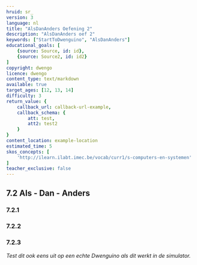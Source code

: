 ```yaml
---
hruid: sr_
version: 3
language: nl
title: "AlsDanAnders Oefening 2"
description: "AlsDanAnders oef 2"
keywords: ["StartToDwenguino", "AlsDanAnders"]
educational_goals: [
    {source: Source, id: id}, 
    {source: Source2, id: id2}
]
copyright: dwengo
licence: dwengo
content_type: text/markdown
available: true
target_ages: [12, 13, 14]
difficulty: 3
return_value: {
    callback_url: callback-url-example,
    callback_schema: {
        att: test,
        att2: test2
    }
}
content_location: example-location
estimated_time: 5
skos_concepts: [
    'http://ilearn.ilabt.imec.be/vocab/curr1/s-computers-en-systemen'
]
teacher_exclusive: false
---
```

## 7.2 Als - Dan - Anders

### 7.2.1




### 7.2.2




### 7.2.3



*Test dit ook eens uit op een echte Dwenguino als dit werkt in de simulator.*